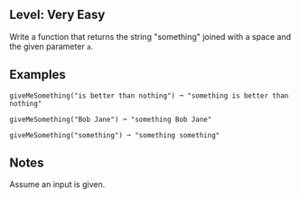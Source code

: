 ## Level: Very Easy
Write a function that returns the string "something" joined with a space and the given parameter `a`.

## Examples
```
giveMeSomething("is better than nothing") ➞ "something is better than nothing"

giveMeSomething("Bob Jane") ➞ "something Bob Jane"

giveMeSomething("something") ➞ "something something"
```
## Notes

Assume an input is given.